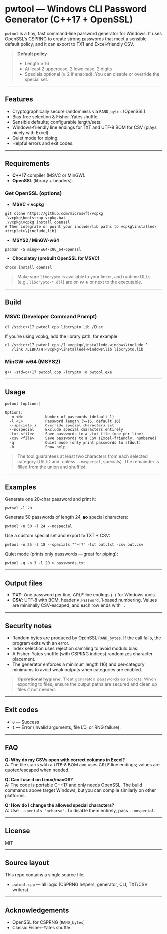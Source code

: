 
# pwtool — Windows CLI Password Generator (C++17 + OpenSSL)

`pwtool` is a tiny, fast command‑line password generator for Windows. It uses OpenSSL’s CSPRNG to create strong passwords that meet a sensible default policy, and it can export to TXT and Excel‑friendly CSV.

> **Default policy**
> - Length ≥ 16
> - At least 2 uppercase, 2 lowercase, 2 digits
> - Specials optional (≥ 2 if enabled). You can disable or override the special set.

---

## Features

- Cryptographically secure randomness via `RAND_bytes` (OpenSSL).
- Bias‑free selection & Fisher–Yates shuffle.
- Sensible defaults; configurable length/sets.
- Windows‑friendly line endings for TXT and UTF‑8 BOM for CSV (plays nicely with Excel).
- Quiet mode for piping.
- Helpful errors and exit codes.

---

## Requirements

- **C++17** compiler (MSVC or MinGW).
- **OpenSSL** (library + headers).

### Get OpenSSL (options)
- **MSVC + vcpkg**
```
git clone https://github.com/microsoft/vcpkg
.\vcpkg\bootstrap-vcpkg.bat
.\vcpkg\vcpkg install openssl
# Then integrate or point your include/lib paths to vcpkg\installed\<triplet>\{include,lib}
```
- **MSYS2 / MinGW-w64**
```
pacman -S mingw-w64-x86_64-openssl
```
- **Chocolatey (prebuilt OpenSSL for MSVC)**
```
choco install openssl
```

> Make sure `libcrypto` is available to your linker, and runtime DLLs (e.g., `libcrypto-*.dll`) are on `PATH` or next to the executable.

---

## Build

### MSVC (Developer Command Prompt)
```
cl /std:c++17 pwtool.cpp libcrypto.lib /EHsc
```

If you’re using vcpkg, add the library path, for example:
```
cl /std:c++17 pwtool.cpp /I <vcpkg>\installedd-windows\include ^
   /link /LIBPATH:<vcpkg>\installedd-windows\lib libcrypto.lib
```

### MinGW-w64 (MSYS2)
```
g++ -std=c++17 pwtool.cpp -lcrypto -o pwtool.exe
```

---

## Usage

```
pwtool [options]

Options:
  -n <N>          Number of passwords (default 1)
  -l <L>          Password length (>=16, default 16)
  --specials s    Override special characters set
  --nospecial     Exclude special characters entirely
  -txt <file>     Save passwords to a .txt file (one per line)
  -csv <file>     Save passwords to a CSV (Excel-friendly, numbered)
  -q              Quiet mode (only print passwords to stdout)
  -h              Show help
```

> The tool guarantees at least two characters from each selected category (U/L/D and, unless `--nospecial`, specials). The remainder is filled from the union and shuffled.

---

## Examples

Generate one 20‑char password and print it:
```
pwtool -l 20
```

Generate 50 passwords of length 24, **no** special characters:
```
pwtool -n 50 -l 24 --nospecial
```

Use a custom special set and export to TXT + CSV:
```
pwtool -n 25 -l 18 --specials "^~!?" -txt out.txt -csv out.csv
```

Quiet mode (prints only passwords — great for piping):
```
pwtool -q -n 3 -l 20 > passwords.txt
```

---

## Output files

- **TXT**: One password per line, CRLF line endings (`
`) for Windows tools.
- **CSV**: UTF‑8 with BOM, header `#,Password`, 1‑based numbering. Values are minimally CSV‑escaped, and each row ends with `
`.

---

## Security notes

- Random bytes are produced by OpenSSL `RAND_bytes`. If the call fails, the program exits with an error.
- Index selection uses rejection sampling to avoid modulo bias.
- A Fisher–Yates shuffle (with CSPRNG indices) randomizes character placement.
- The generator enforces a minimum length (16) and per‑category minimums to avoid weak outputs when categories are enabled.

> **Operational hygiene**: Treat generated passwords as secrets. When exporting to files, ensure the output paths are secured and clean up files if not needed.

---

## Exit codes

- `0` — Success
- `1` — Error (invalid arguments, file I/O, or RNG failure).

---

## FAQ

**Q: Why do my CSVs open with correct columns in Excel?**  
A: The file starts with a UTF‑8 BOM and uses CRLF line endings; values are quoted/escaped when needed.

**Q: Can I use it on Linux/macOS?**  
A: The code is portable C++17 and only needs OpenSSL. The build commands above target Windows, but you can compile similarly on other platforms.

**Q: How do I change the allowed special characters?**  
A: Use `--specials "<chars>"`. To disable them entirely, pass `--nospecial`.

---

## License

MIT

---

## Source layout

This repo contains a single source file:

- `pwtool.cpp` — all logic (CSPRNG helpers, generator, CLI, TXT/CSV writers).

---

## Acknowledgements

- OpenSSL for CSPRNG (`RAND_bytes`).
- Classic Fisher–Yates shuffle.

